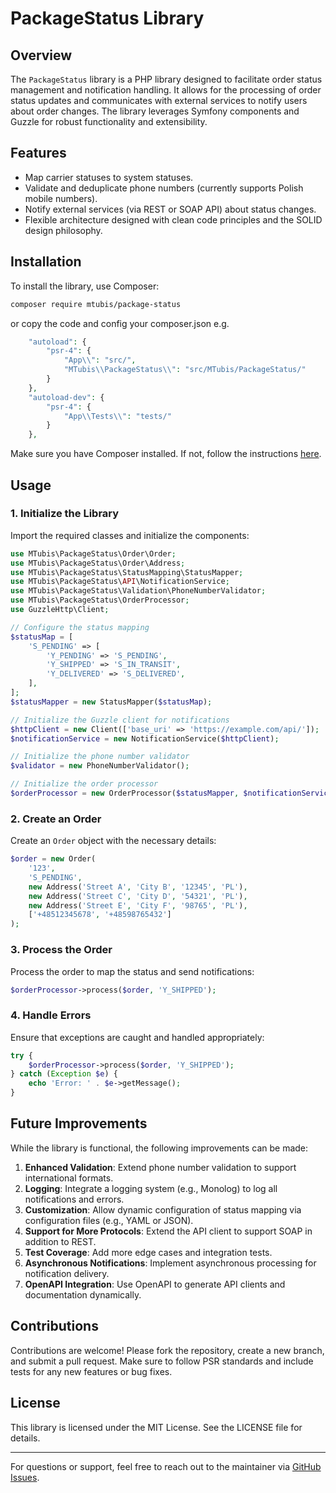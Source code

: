 # PackageStatus Library

## Overview
The `PackageStatus` library is a PHP library designed to facilitate order status management and notification handling. It allows for the processing of order status updates and communicates with external services to notify users about order changes. The library leverages Symfony components and Guzzle for robust functionality and extensibility.

## Features
- Map carrier statuses to system statuses.
- Validate and deduplicate phone numbers (currently supports Polish mobile numbers).
- Notify external services (via REST or SOAP API) about status changes.
- Flexible architecture designed with clean code principles and the SOLID design philosophy.

## Installation
To install the library, use Composer:

```bash
composer require mtubis/package-status
```

or copy the code and config your composer.json e.g.

```php
    "autoload": {
        "psr-4": {
            "App\\": "src/",
            "MTubis\\PackageStatus\\": "src/MTubis/PackageStatus/"
        }
    },
    "autoload-dev": {
        "psr-4": {
            "App\\Tests\\": "tests/"
        }
    },
```

Make sure you have Composer installed. If not, follow the instructions [here](https://getcomposer.org/).

## Usage

### 1. **Initialize the Library**
Import the required classes and initialize the components:

```php
use MTubis\PackageStatus\Order\Order;
use MTubis\PackageStatus\Order\Address;
use MTubis\PackageStatus\StatusMapping\StatusMapper;
use MTubis\PackageStatus\API\NotificationService;
use MTubis\PackageStatus\Validation\PhoneNumberValidator;
use MTubis\PackageStatus\OrderProcessor;
use GuzzleHttp\Client;

// Configure the status mapping
$statusMap = [
    'S_PENDING' => [
        'Y_PENDING' => 'S_PENDING',
        'Y_SHIPPED' => 'S_IN_TRANSIT',
        'Y_DELIVERED' => 'S_DELIVERED',
    ],
];
$statusMapper = new StatusMapper($statusMap);

// Initialize the Guzzle client for notifications
$httpClient = new Client(['base_uri' => 'https://example.com/api/']);
$notificationService = new NotificationService($httpClient);

// Initialize the phone number validator
$validator = new PhoneNumberValidator();

// Initialize the order processor
$orderProcessor = new OrderProcessor($statusMapper, $notificationService, $validator);
```

### 2. **Create an Order**
Create an `Order` object with the necessary details:

```php
$order = new Order(
    '123',
    'S_PENDING',
    new Address('Street A', 'City B', '12345', 'PL'),
    new Address('Street C', 'City D', '54321', 'PL'),
    new Address('Street E', 'City F', '98765', 'PL'),
    ['+48512345678', '+48598765432']
);
```

### 3. **Process the Order**
Process the order to map the status and send notifications:

```php
$orderProcessor->process($order, 'Y_SHIPPED');
```

### 4. **Handle Errors**
Ensure that exceptions are caught and handled appropriately:

```php
try {
    $orderProcessor->process($order, 'Y_SHIPPED');
} catch (Exception $e) {
    echo 'Error: ' . $e->getMessage();
}
```

## Future Improvements
While the library is functional, the following improvements can be made:

1. **Enhanced Validation**: Extend phone number validation to support international formats.
2. **Logging**: Integrate a logging system (e.g., Monolog) to log all notifications and errors.
3. **Customization**: Allow dynamic configuration of status mapping via configuration files (e.g., YAML or JSON).
4. **Support for More Protocols**: Extend the API client to support SOAP in addition to REST.
5. **Test Coverage**: Add more edge cases and integration tests.
6. **Asynchronous Notifications**: Implement asynchronous processing for notification delivery.
7. **OpenAPI Integration**: Use OpenAPI to generate API clients and documentation dynamically.

## Contributions
Contributions are welcome! Please fork the repository, create a new branch, and submit a pull request. Make sure to follow PSR standards and include tests for any new features or bug fixes.

## License
This library is licensed under the MIT License. See the LICENSE file for details.

---

For questions or support, feel free to reach out to the maintainer via [GitHub Issues](https://github.com/mtubis/package-status/issues).

